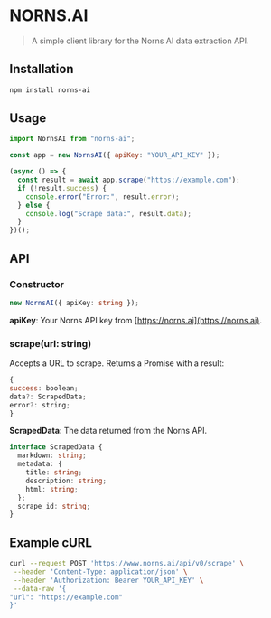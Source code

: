 # NORNS.AI

> A simple client library for the Norns AI data extraction API.

## Installation

```bash
npm install norns-ai
```

## Usage

```js
import NornsAI from "norns-ai";

const app = new NornsAI({ apiKey: "YOUR_API_KEY" });

(async () => {
  const result = await app.scrape("https://example.com");
  if (!result.success) {
    console.error("Error:", result.error);
  } else {
    console.log("Scrape data:", result.data);
  }
})();
```

## API

### Constructor

```ts
new NornsAI({ apiKey: string });
```

**apiKey**: Your Norns API key from [https://norns.ai](https://norns.ai).

### scrape(url: string)

Accepts a URL to scrape. Returns a Promise with a result:

```js
{
success: boolean;
data?: ScrapedData;
error?: string;
}
```

**ScrapedData**: The data returned from the Norns API.

```ts
interface ScrapedData {
  markdown: string;
  metadata: {
    title: string;
    description: string;
    html: string;
  };
  scrape_id: string;
}
```

## Example cURL

```bash
curl --request POST 'https://www.norns.ai/api/v0/scrape' \
 --header 'Content-Type: application/json' \
 --header 'Authorization: Bearer YOUR_API_KEY' \
 --data-raw '{
"url": "https://example.com"
}'
```
